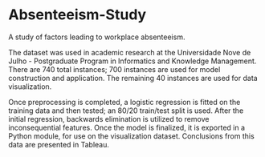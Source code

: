# Absenteeism-Study
A study of factors leading to workplace absenteeism.

The dataset was used in academic research at the Universidade Nove de Julho - Postgraduate Program in Informatics and Knowledge Management.
There are 740 total instances; 700 instances are used for model construction and application. The remaining 40 instances are used for data visualization.

Once preprocessing is completed, a logistic regression is fitted on the training data and then tested; an 80/20 train/test split is used. After the initial regression, backwards elimination is utilized to remove inconsequential features. Once the model is finalized, it is exported in a Python module, for use on the visualization dataset. Conclusions from this data are presented in Tableau.
